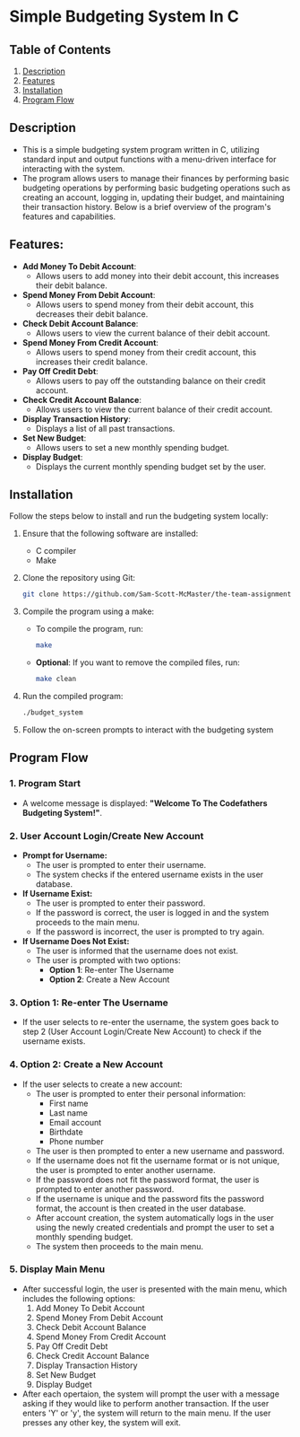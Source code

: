 # Simple Budgeting System In C

## Table of Contents 
1. [Description](#description)
2. [Features](#features)
3. [Installation](#installation)
4. [Program Flow](#program-flow)

## Description
- This is a simple budgeting system program written in C, utilizing standard input and output functions with a menu-driven interface for interacting with the system. 
- The program allows users to manage their finances by performing basic budgeting operations by performing basic budgeting operations such as creating an account, logging in, updating their budget, and maintaining their transaction history. Below is a brief overview of the program's features and capabilities.

## Features:
- **Add Money To Debit Account**: 
    - Allows users to add money into their debit account, this increases their debit balance.
- **Spend Money From Debit Account**: 
    - Allows users to spend money from their debit account, this decreases their debit balance.
- **Check Debit Account Balance**:
    - Allows users to view the current balance of their debit account. 
- **Spend Money From Credit Account**:
    - Allows users to spend money from their credit account, this increases their credit balance.
- **Pay Off Credit Debt**:
    - Allows users to pay off the outstanding balance on their credit account.
- **Check Credit Account Balance**:
    - Allows users to view the current balance of their credit account.
- **Display Transaction History**:
    - Displays a list of all past transactions.
- **Set New Budget**:
    - Allows users to set a new monthly spending budget.
- **Display Budget**:
    - Displays the current monthly spending budget set by the user.

## Installation
Follow the steps below to install and run the budgeting system locally:

1. Ensure that the following software are installed:
    - C compiler
    - Make

2. Clone the repository using Git:
    ```bash
    git clone https://github.com/Sam-Scott-McMaster/the-team-assignment-team-1-the-codefathers
    ```
3. Compile the program using a make:
    - To compile the program, run:
        ```bash
        make
        ```
    - **Optional**: If you want to remove the compiled files, run:
        ```bash
        make clean
        ```
4. Run the compiled program:
    ```bash
    ./budget_system
    ```
5. Follow the on-screen prompts to interact with the budgeting system


## Program Flow

### 1. **Program Start**
- A welcome message is displayed: **"Welcome To The Codefathers Budgeting System!"**.

### 2. **User Account Login/Create New Account**
- **Prompt for Username:**
    - The user is prompted to enter their username.
    - The system checks if the entered username exists in the user database.
- **If Username Exist:**
    - The user is prompted to enter their password.
    - If the password is correct, the user is logged in and the system proceeds to the main menu.
    - If the password is incorrect, the user is prompted to try again.
- **If Username Does Not Exist:**
    - The user is informed that the username does not exist.
    - The user is prompted with two options: 
        - **Option 1**: Re-enter The Username
        - **Option 2**: Create a New Account

### 3. **Option 1: Re-enter The Username**
- If the user selects to re-enter the username, the system goes back to step 2 (User Account Login/Create New Account) to check if the username exists.

### 4. **Option 2: Create a New Account**
- If the user selects to create a new account:
    - The user is prompted to enter their personal information:
        - First name
        - Last name
        - Email account
        - Birthdate
        - Phone number
    - The user is then prompted to enter a new username and password.
    - If the username does not fit the username format or is not unique, the user is prompted to enter another username.
    - If the password does not fit the password format, the user is prompted to enter another password.
    - If the username is unique and the password fits the password format, the account is then created in the user database.
    - After account creation, the system automatically logs in the user using the newly created credentials and prompt the user to set a monthly spending budget.
    - The system then proceeds to the main menu.

### 5. **Display Main Menu**
- After successful login, the user is presented with the main menu, which includes the following options:
    1. Add Money To Debit Account
    2. Spend Money From Debit Account
    3. Check Debit Account Balance
    4. Spend Money From Credit Account
    5. Pay Off Credit Debt
    6. Check Credit Account Balance
    7. Display Transaction History
    8. Set New Budget
    9. Display Budget
- After each opertaion, the system will prompt the user with a message asking if they would like to perform another transaction. If the user enters 'Y' or 'y', the system will return to the main menu. If the user presses any other key, the system will exit.
